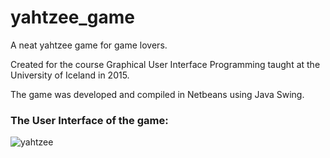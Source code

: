 # yahtzee_game
A neat yahtzee game for game lovers.

Created for the course Graphical User Interface Programming taught at the University of Iceland in 2015. 

The game was developed and compiled in Netbeans using Java Swing. 

### The User Interface of the game:
![yahtzee](https://cloud.githubusercontent.com/assets/11439918/12854409/88b0a4c4-cc31-11e5-8e00-2777b6da74ba.jpg)



